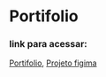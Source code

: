# Portifolio

### link para acessar: 

[Portifolio](https://islan-santos.github.io/portifolio/),
[Projeto figima ](https://www.figma.com/file/A4pxe3wsGiQaxlcsXF4Cjd/Portifolio?type=design&node-id=0-1&mode=design&t=nQuFNdJ1lSIb3hFA-0)
